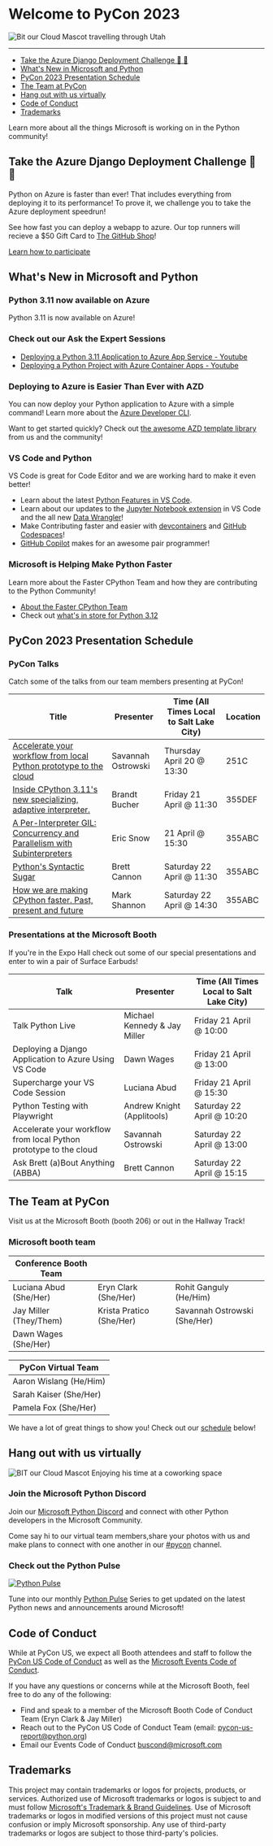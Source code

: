 # Welcome to PyCon 2023

<img src="assets/Bit%20Steps.png" style="max-height: 400px" alt="Bit our Cloud Mascot travelling through Utah">

---

- [Take the Azure Django Deployment Challenge :car: 💨](#take-the-azure-django-deployment-challenge-car-)
- [What's New in Microsoft and Python](#whats-new-in-microsoft-and-python)
- [PyCon 2023 Presentation Schedule](#pycon-2023-presentation-schedule)
- [The Team at PyCon](#the-team-at-pycon)
- [Hang out with us virtually](#hang-out-with-us-virtually)
- [Code of Conduct](#code-of-conduct)
- [Trademarks](#trademarks)

Learn more about all the things Microsoft is working on in the Python community!

## Take the Azure Django Deployment Challenge :car: 💨

Python on Azure is faster than ever! That includes everything from deploying it to its performance! To prove it, we challenge you to take the Azure deployment speedrun!

See how fast you can deploy a webapp to azure. Our top runners will recieve a $50 Gift Card to [The GitHub Shop](https://www.thegithubshop.com/)!

[Learn how to participate](azure-speedrun.md)

## What's New in Microsoft and Python
### Python 3.11 now available on Azure

Python 3.11 is now available on Azure! 

### Check out our Ask the Expert Sessions
- [Deploying a Python 3.11 Application to Azure App Service - Youtube](https://www.youtube.com/watch?v=lwNzb5pRn08)
- [Deploying a Python Project with Azure Container Apps - Youtube](https://www.youtube.com/watch?v=8JwyQ6hb2Xc)

### Deploying to Azure is Easier Than Ever with AZD

You can now deploy your Python application to Azure with a simple command!
Learn more about the [Azure Developer CLI](https://docs.microsoft.com/en-us/cli/azure/install-azure-cli).

Want to get started quickly? Check out [the awesome AZD template library](https://azure.github.io/awesome-azd/) from us and the community!

### VS Code and Python

VS Code is great for Code Editor and we are working hard to make it even better!

- Learn about the latest [Python Features in VS Code](https://devblogs.microsoft.com/python/python-in-visual-studio-code-march-2023-release/).
- Learn about our updates to the [Jupyter Notebook extension](https://code.visualstudio.com/docs/datascience/jupyter-notebooks) in VS Code and the all new [Data Wrangler](https://www.youtube.com/watch?v=WByQs82d29Y)!
- Make Contributing faster and easier with [devcontainers](https://containers.dev) and [GitHub Codespaces](https://github.com/features/codespaces)!
- [GitHub Copilot](https://github.com/features/copilot/) makes for an awesome pair programmer!

### Microsoft is Helping Make Python Faster

Learn more about the Faster CPython Team and how they are contributing to the Python Community!

- [About the Faster CPython Team](https://devblogs.microsoft.com/python/python-311-faster-cpython-team/)
- Check out [what's in store for Python 3.12](https://github.com/faster-cpython/ideas/blob/main/3.12/README.md)

## PyCon 2023 Presentation Schedule

### PyCon Talks

Catch some of the talks from our team members presenting at PyCon!

|Title|Presenter|Time (All Times Local to Salt Lake City)|Location |
|---|---|---|---|
|[Accelerate your workflow from local Python prototype to the cloud](https://us.pycon.org/2023/schedule/presentation/154/)| Savannah Ostrowski |Thursday April 20 @ 13:30|251C|
|[Inside CPython 3.11's new specializing, adaptive interpreter.](https://us.pycon.org/2023/schedule/presentation/6/)| Brandt Bucher|Friday 21 April @ 11:30|355DEF|
|[A Per-Interpreter GIL: Concurrency and Parallelism with Subinterpreters](https://us.pycon.org/2023/schedule/presentation/54/)| Eric Snow |21 April @ 15:30| 355ABC |
|[Python's Syntactic Sugar](https://us.pycon.org/2023/schedule/presentation/41/)|Brett Cannon|Saturday 22 April @ 11:30|355ABC|
|[How we are making CPython faster. Past, present and future](https://us.pycon.org/2023/schedule/presentation/73/)| Mark Shannon|Saturday 22 April @ 14:30|355ABC|

### Presentations at the Microsoft Booth

If you're in the Expo Hall check out some of our special presentations and enter to win a pair of Surface Earbuds!

| Talk | Presenter | Time (All Times Local to Salt Lake City) |
| --- | --- | --- |
|Talk Python Live | Michael Kennedy & Jay Miller| Friday 21 April @ 10:00 |
| Deploying a Django Application to Azure Using VS Code | Dawn Wages | Friday 21 April @ 13:00 |
| Supercharge your VS Code Session | Luciana Abud | Friday 21 April @ 15:30 |
| Python Testing with Playwright | Andrew Knight (Applitools) | Saturday 22 April @ 10:20 |
| Accelerate your workflow from local Python prototype to the cloud | Savannah Ostrowski | Saturday 22 April @ 13:00 |
| Ask Brett (a)Bout Anything (ABBA) | Brett Cannon | Saturday 22 April @ 15:15 |

## The Team at PyCon

Visit us at the Microsoft Booth (booth 206) or out in the Hallway Track!

### Microsoft booth team

|Conference Booth Team|||
|---|---|---|
|Luciana Abud (She/Her)|Eryn Clark (She/Her)|Rohit Ganguly (He/Him)|
|Jay Miller (They/Them)|Krista Pratico (She/Her)|Savannah Ostrowski (She/Her)|
|Dawn Wages (She/Her)|||

|PyCon Virtual Team|
|---|
|Aaron Wislang (He/Him)|
|Sarah Kaiser (She/Her)|
|Pamela Fox (She/Her)|

We have a lot of great things to show you! Check out our [schedule](#schedule) below!

## Hang out with us virtually

![BIT our Cloud Mascot Enjoying his time at a coworking space](/assets/bit_cropped_coworking.png)

### Join the Microsoft Python Discord

Join our [Microsoft Python Discord](https://aka.ms/python-discord) and connect with other Python developers in the Microsoft Community.

Come say hi to our virtual team members,share your photos with us and make plans to connect with one another in our [#pycon](https://discord.com/channels/702724176489873509/1096501197965361282) channel. 

### Check out the Python Pulse

[![Python Pulse](assets/python_pulse_banner_1MB-1024x576.png)](https://youtube.com/playlist?list=PLj6YeMhvp2S4aIxuGH0NaGXQZlVUBsH3E)

Tune into our monthly [Python Pulse](https://youtube.com/playlist?list=PLj6YeMhvp2S4aIxuGH0NaGXQZlVUBsH3E) Series to get updated on the latest Python news and announcements around Microsoft!


## Code of Conduct

While at PyCon US, we expect all Booth attendees and staff to follow the [PyCon US Code of Conduct](https://us.pycon.org/2023/about/code-of-conduct/) as well as the [Microsoft Events Code of Conduct](https://aka.ms/codeofconduct).

If you have any questions or concerns while at the Microsoft Booth, feel free to do any of the following:

- Find and speak to a member of the Microsoft Booth Code of Conduct Team (Eryn Clark & Jay Miller)
- Reach out to the PyCon US Code of Conduct Team (email: pycon-us-report@python.org)
- Email our Events Code of Conduct buscond@microsoft.com

## Trademarks

This project may contain trademarks or logos for projects, products, or services. Authorized use of Microsoft
trademarks or logos is subject to and must follow
[Microsoft's Trademark & Brand Guidelines](https://www.microsoft.com/en-us/legal/intellectualproperty/trademarks/usage/general).
Use of Microsoft trademarks or logos in modified versions of this project must not cause confusion or imply Microsoft sponsorship.
Any use of third-party trademarks or logos are subject to those third-party's policies.
